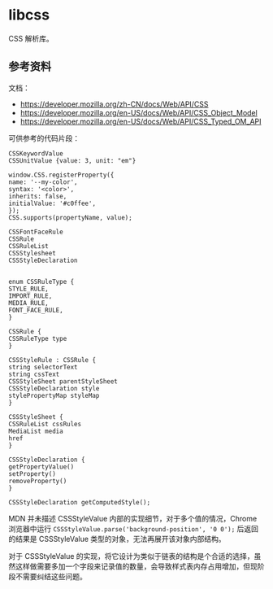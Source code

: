 # libcss

CSS 解析库。

## 参考资料

文档：

- https://developer.mozilla.org/zh-CN/docs/Web/API/CSS
- https://developer.mozilla.org/en-US/docs/Web/API/CSS_Object_Model
- https://developer.mozilla.org/en-US/docs/Web/API/CSS_Typed_OM_API

可供参考的代码片段：

```text
CSSKeywordValue
CSSUnitValue {value: 3, unit: "em"}

window.CSS.registerProperty({
name: '--my-color',
syntax: '<color>',
inherits: false,
initialValue: '#c0ffee',
});
CSS.supports(propertyName, value);

CSSFontFaceRule
CSSRule
CSSRuleList
CSSStylesheet
CSSStyleDeclaration


enum CSSRuleType {
STYLE_RULE,
IMPORT_RULE,
MEDIA_RULE,
FONT_FACE_RULE,
}

CSSRule {
CSSRuleType type
}

CSSStyleRule : CSSRule {
string selectorText
string cssText
CSSStyleSheet parentStyleSheet
CSSStyleDeclaration style
stylePropertyMap styleMap
}

CSSStyleSheet {
CSSRuleList cssRules
MediaList media
href
}

CSSStyleDeclaration {
getPropertyValue()
setProperty()
removeProperty()
}

CSSStyleDeclaration getComputedStyle();

```

MDN 并未描述 CSSStyleValue 内部的实现细节，对于多个值的情况，Chrome 浏览器中运行 `CSSStyleValue.parse('background-position', '0 0');` 后返回的结果是 CSSStyleValue 类型的对象，无法再展开该对象内部结构。

对于 CSSStyleValue 的实现，将它设计为类似于链表的结构是个合适的选择，虽然这样做需要多加一个字段来记录值的数量，会导致样式表内存占用增加，但现阶段不需要纠结这些问题。
